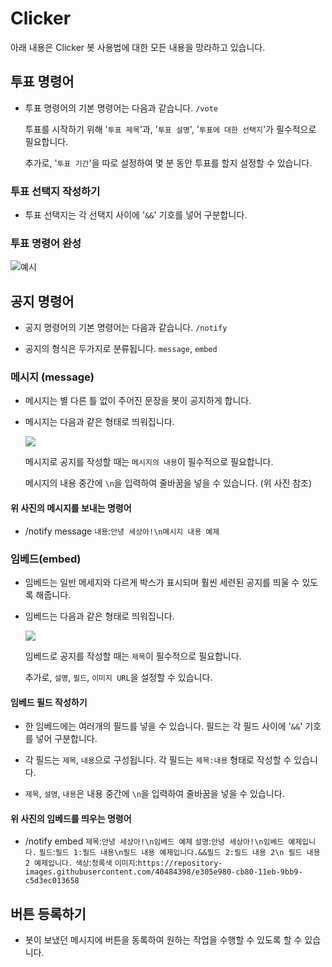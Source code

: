 # Clicker
아래 내용은 Clicker 봇 사용법에 대한 모든 내용을 망라하고 있습니다.

## 투표 명령어
- 투표 명령어의 기본 명령어는 다음과 같습니다. ``/vote`` 

  투표를 시작하기 위해 '``투표 제목``'과, '``투표 설명``', '``투표에 대한 선택지``'가 필수적으로 필요합니다.

  추가로, '``투표 기간``'을 따로 설정하여 몇 분 동안 투표를 할지 설정할 수 있습니다.

### 투표 선택지 작성하기

- 투표 선택지는 각 선택지 사이에 '``&&``' 기호를 넣어 구분합니다.

### 투표 명령어 완성
![예시](https://cdn.discordapp.com/attachments/898886636434260008/899198506374422558/unknown.png)


## 공지 명령어
  - 공지 명령어의 기본 명령어는 다음과 같습니다. ``/notify``

  - 공지의 형식은 두가지로 분류됩니다. ``message``, ``embed``

  ### 메시지 (message)
  - 메시지는 별 다른 틀 없이 주어진 문장을 봇이 공지하게 합니다.
  - 메시지는 다음과 같은 형태로 띄워집니다.
      
      ![](https://cdn.discordapp.com/attachments/898886636434260008/899674133087019059/unknown.png)
      
     메시지로 공지를 작성할 때는 ``메시지의 내용``이 필수적으로 필요합니다.
     
     메시지의 내용 중간에 ``\n``을 입력하여 줄바꿈을 넣을 수 있습니다. (위 사진 참조)
     
  #### 위 사진의 메시지를 보내는 명령어
  - /notify message ``내용``:``안녕 세상아!\n메시지 내용 예제``

  ### 임베드(embed)
  - 임베드는 일반 메세지와 다르게 박스가 표시되며 훨씬 세련된 공지를 띄울 수 있도록 해줍니다.

  - 임베드는 다음과 같은 형태로 띄워집니다.

     ![](https://cdn.discordapp.com/attachments/898886636434260008/899673848763527178/unknown.png)

    임베드로 공지를 작성할 때는 ``제목``이 필수적으로 필요합니다.

    추가로, ``설명``, ``필드``, ``이미지 URL``을 설정할 수 있습니다.

  #### 임베드 필드 작성하기
  - 한 임베드에는 여러개의 필드를 넣을 수 있습니다.
    필드는 각 필드 사이에 '``&&``' 기호를 넣어 구분합니다.

  - 각 필드는 ``제목``, ``내용``으로 구성됩니다.
    각 필드는 ``제목:내용`` 형태로 작성할 수 있습니다.
   
  - ``제목``, ``설명``, ``내용``은 내용 중간에 ``\n``을 입력하여 줄바꿈을 넣을 수 있습니다.
  
  #### 위 사진의 임베드를 띄우는 명령어
  - /notify embed ``제목``:``안녕 세상아!\n임베드 예제`` ``설명``:``안녕 세상아!\n임베드 예제입니다.`` ``필드``:``필드 1:필드 내용\n필드 내용 예제입니다.&&필드 2:필드 내용 2\n 필드 내용 2 예제입니다.`` ``색상``:``청록색`` ``이미지``:``https://repository-images.githubusercontent.com/40484398/e305e980-cb80-11eb-9bb9-c5d3ec013658``

## 버튼 등록하기
  - 봇이 보냈던 메시지에 버튼을 동록하여 원하는 작업을 수행할 수 있도록 할 수 있습니다.
